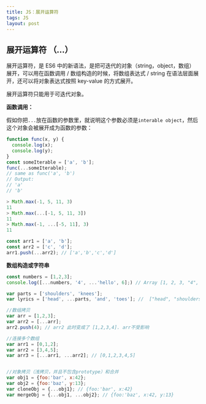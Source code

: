 ```yaml
---
title: JS：展开运算符
tags: JS
layout: post
---
```


## 展开运算符 （...）

展开运算符，是 ES6 中的新语法，是把可迭代的对象（string，object，数组）展开，可以用在函数调用 / 数组构造的时候，将数组表达式 / string 在语法层面展开，还可以将对象表达式按照 key-value 的方式展开。


展开运算符只能用于可迭代对象。


**函数调用：**

假如你把```...```放在函数的参数里，就说明这个参数必须是```interable object```，然后这个对象会被展开成为函数的参数：
```js
function func(x, y) {
  console.log(x);
  console.log(y);
}
const someIterable = ['a', 'b'];
func(...someIterable);
// same as func('a', 'b')
// Output:
// 'a'
// 'b'

> Math.max(-1, 5, 11, 3)
11
> Math.max(...[-1, 5, 11, 3])
11
> Math.max(-1, ...[-5, 11], 3)
11

const arr1 = ['a', 'b'];
const arr2 = ['c', 'd'];
arr1.push(...arr2); // ['a','b','c','d']
```

**数组构造或字符串**
```js
const numbers = [1,2,3];
console.log([...numbers, '4', ...'hello', 6];) // Array [1, 2, 3, "4", "h", "e", "l", "l", "o", 6]

var parts = ['shoulders', 'knees'];
var lyrics = ['head', ...parts, 'and', 'toes']; //  ["head", "shoulders", "knees", "and", "toes"]

//数组拷贝
var arr = [1,2,3];
var arr2 = [...arr];
arr2.push(4); // arr2 此时变成了 [1,2,3,4]. arr不受影响

//连接多个数组
var arr1 = [0,1,2];
var arr2 = [3,4,5];
var arr3 = [...arr1, ...arr2]; // [0,1,2,3,4,5]


//对象拷贝（浅拷贝，并且不包含prototype）和合并
var obj1 = {foo:'bar', x:42};
var obj2 = {foo:'baz', y:13};
var cloneObj = {...obj1}; // {foo:'bar', x:42}
var mergeObj = {...obj1, ...obj2}; // {foo:'baz', x:42, y:13}
```
